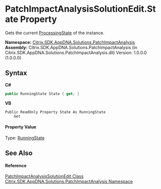 # PatchImpactAnalysisSolutionEdit.State Property 
 

Gets the current <a href="c827e2b1-11b5-6192-dbb3-7f0a80e16560">ProcessingState</a> of the instance.

**Namespace:**&nbsp;<a href="871ad9a2-386c-600b-6667-036c2dd65206">Citrix.SDK.AppDNA.Solutions.PatchImpactAnalysis</a><br />**Assembly:**&nbsp;Citrix.SDK.AppDNA.Solutions.PatchImpactAnalysis (in Citrix.SDK.AppDNA.Solutions.PatchImpactAnalysis.dll) Version: 1.0.0.0 (1.0.0.0)

## Syntax

**C#**
```csharp
public RunningState State { get; }
```

**VB**
```vbnet
Public ReadOnly Property State As RunningState
	Get
```


#### Property Value
Type: <a href="5996d604-27b7-5484-6a4e-89ee90fad782">RunningState</a>

## See Also


#### Reference
<a href="86ccf18a-abdd-4c92-8f94-6c0f5c3ea316">PatchImpactAnalysisSolutionEdit Class</a><br /><a href="871ad9a2-386c-600b-6667-036c2dd65206">Citrix.SDK.AppDNA.Solutions.PatchImpactAnalysis Namespace</a><br />